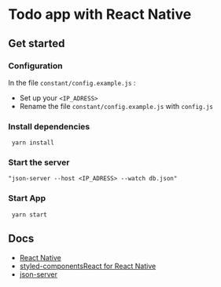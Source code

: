 # Todo app with React Native

## Get started

### Configuration

In the file `constant/config.example.js` :

- Set up your `<IP_ADRESS>`
- Rename the file `constant/config.example.js` with `config.js`

### Install dependencies

```
 yarn install
```

### Start the server

```
"json-server --host <IP_ADRESS> --watch db.json"
```

### Start App

```
 yarn start
```

## Docs

- [React Native](https://reactnative.dev/docs/getting-started)
- [styled-componentsReact for React Native](https://styled-components.com/docs/basics#react-native)
- [json-server](https://github.com/typicode/json-server)

